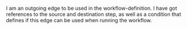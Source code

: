 I am an outgoing edge to be used in the workflow-definition. I have got references to the source and destination step, as well as a condition that defines if this edge can be used when running the workflow.